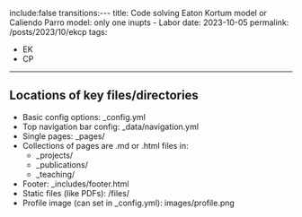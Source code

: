    include:false transitions:---
title: Code solving Eaton Kortum model or Caliendo Parro model: only one inupts - Labor
date: 2023-10-05
permalink: /posts/2023/10/ekcp
tags:
  - EK  
  - CP
---
 
## Locations of key files/directories

* Basic config options: _config.yml
* Top navigation bar config: _data/navigation.yml
* Single pages: _pages/
* Collections of pages are .md or .html files in:
  * _projects/
  * _publications/
  * _teaching/
* Footer: _includes/footer.html
* Static files (like PDFs): /files/
* Profile image (can set in _config.yml): images/profile.png
